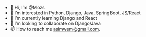 - 👋 Hi, I’m @Mozs
- 👀 I’m interested in Python, Django, Java, SpringBoot, JS/React
- 🌱 I’m currently learning Django and React
- 💞️ I’m looking to collaborate on Django/Java
- 📫 How to reach me asimwem@gmail.com.

<!---
Mozs/Mozs is a ✨ special ✨ repository because its `README.md` (this file) appears on your GitHub profile.
You can click the Preview link to take a look at your changes.
--->
